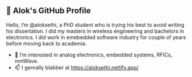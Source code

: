 ## 👋 Alok's GitHub Profile

Hello, I’m @aloksethi, a PhD student who is trying his best to avoid writing his dissertation. I did my masters in wireless 
engineering and bachelors in electronics. I did work in emebedded software industry for couple of years before moving back to
academia.

- 👀 I’m interested in analog electronics, embedded systems, RFICs, mmWave.
- 📫 I genrally blabber at https://aloksethi.netlify.app/

<!---
aloksethi/aloksethi is a ✨ special ✨ repository because its `README.md` (this file) appears on your GitHub profile.
You can click the Preview link to take a look at your changes.
--->
